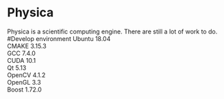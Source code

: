 # Physica
Physica is a scientific computing engine. There are still a lot of work to do.
#Develop environment
Ubuntu 18.04\
CMAKE 3.15.3\
GCC 7.4.0\
CUDA 10.1\
Qt 5.13\
OpenCV 4.1.2\
OpenGL 3.3\
Boost 1.72.0